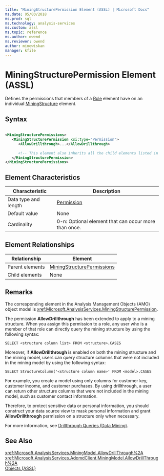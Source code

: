 ```yaml
---
title: "MiningStructurePermission Element (ASSL) | Microsoft Docs"
ms.date: 05/03/2018
ms.prod: sql
ms.technology: analysis-services
ms.custom: assl
ms.topic: reference
ms.author: owend
ms.reviewer: owend
author: minewiskan
manager: kfile
---
```

# MiningStructurePermission Element (ASSL)

  Defines the permissions that members of a [Role](role-element-assl.md) element have on an individual [MiningStructure](miningstructure-element-assl.md) element.  
  
## Syntax  
  
```xml  
  
<MiningStructurePermissions>  
   <MiningStructurePermission xsi:type="Permission">  
      <AllowDrillthrough>...</AllowDrillthrough>  
  
      <!-- This element also inherits all the child elements listed in Permission -->  
   </MiningStructurePermission>  
</MiningStructurePermissions>  
```  
  
## Element Characteristics  
  
|Characteristic|Description|  
|--------------------|-----------------|  
|Data type and length|[Permission](../data-type/permission-data-type-assl.md)|  
|Default value|None|  
|Cardinality|0-n: Optional element that can occur more than once.|  
  
## Element Relationships  
  
|Relationship|Element|  
|------------------|-------------|  
|Parent elements|[MiningStructurePermissions](../collections/miningstructurepermissions-element-assl.md)|  
|Child elements|None|  
  
## Remarks  
 The corresponding element in the Analysis Management Objects (AMO) object model is <xref:Microsoft.AnalysisServices.MiningStructurePermission>.  
  
 The permission **AllowDrillthrough** has been extended to apply to a mining structure. When you assign this permission to a role, any user who is a member of that role can directly query the mining structure by using the following syntax:  
  
```  
SELECT <structure column list> FROM <structure>.CASES  
```  
  
 Moreover, if **AllowDrillthrough** is enabled on both the mining structure and the mining model, users can query structure columns that were not included in the mining model by using the following syntax:  
  
```  
SELECT StructureColumn('<structure column name>' FROM <model>.CASES  
```  
  
 For example, you create a model using only columns for customer key, customer income, and customer purchases. By using drillthrough, a user can return other structure columns that were not included in the mining model, such as customer contact information.  
  
 Therefore, to protect sensitive data or personal information, you should construct your data source view to mask personal information and grant **AllowDrillthrough** permission on a structure only when necessary.  
  
 For more information, see [Drillthrough Queries &#40;Data Mining&#41;](../../../analysis-services/data-mining/drillthrough-queries-data-mining.md).  
  
## See Also  
 <xref:Microsoft.AnalysisServices.MiningModel.AllowDrillThrough%2A>   
 <xref:Microsoft.AnalysisServices.AdomdClient.MiningModel.AllowDrillThrough%2A>   
 [Objects &#40;ASSL&#41;](objects-assl.md)  
  
  
